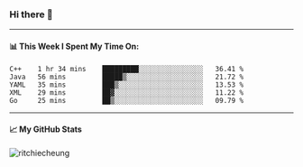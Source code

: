 ### Hi there 👋
---
#### 📊 This Week I Spent My Time On:
<!--START_SECTION:waka-->
```text
C++    1 hr 34 mins    █████████░░░░░░░░░░░░░░░░   36.41 % 
Java   56 mins         █████▒░░░░░░░░░░░░░░░░░░░   21.72 % 
YAML   35 mins         ███▒░░░░░░░░░░░░░░░░░░░░░   13.53 % 
XML    29 mins         ██▓░░░░░░░░░░░░░░░░░░░░░░   11.22 % 
Go     25 mins         ██▒░░░░░░░░░░░░░░░░░░░░░░   09.79 % 
```
<!--END_SECTION:waka-->
---
#### 📈 My GitHub Stats
<p align="left"> <img src="https://github-readme-stats.vercel.app/api?username=ritchiecheung&show_icons=true&theme=gotham" alt="ritchiecheung" />
